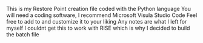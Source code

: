 This is my Restore Point creation file coded with the Python language
You will need a coding software, I recommend Microsoft Visula Studio Code
Feel free to add to and customize it to your liking
Any notes are what I left for myself
I couldnt get this to work with RISE which is why I decided to build the batch file
